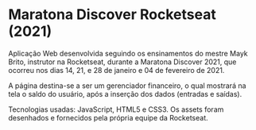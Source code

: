 # Maratona Discover Rocketseat (2021)

Aplicação Web desenvolvida seguindo os ensinamentos do mestre Mayk Brito, instrutor na Rocketseat, durante a Maratona Discover 2021, que ocorreu nos dias 14, 21, e 28 de janeiro e 04 de fevereiro de 2021.

A página destina-se a ser um gerenciador financeiro, o qual mostrará na tela o saldo do usuário, após a inserção dos dados (entradas e saídas).

Tecnologias usadas: JavaScript, HTML5 e CSS3. Os assets foram desenhados e fornecidos pela própria equipe da Rocketseat.
